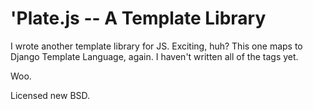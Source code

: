 'Plate.js -- A Template Library
=================================

I wrote another template library for JS. Exciting, huh? This one maps to Django Template Language, again. I haven't written all of the tags yet.

Woo.

Licensed new BSD.
